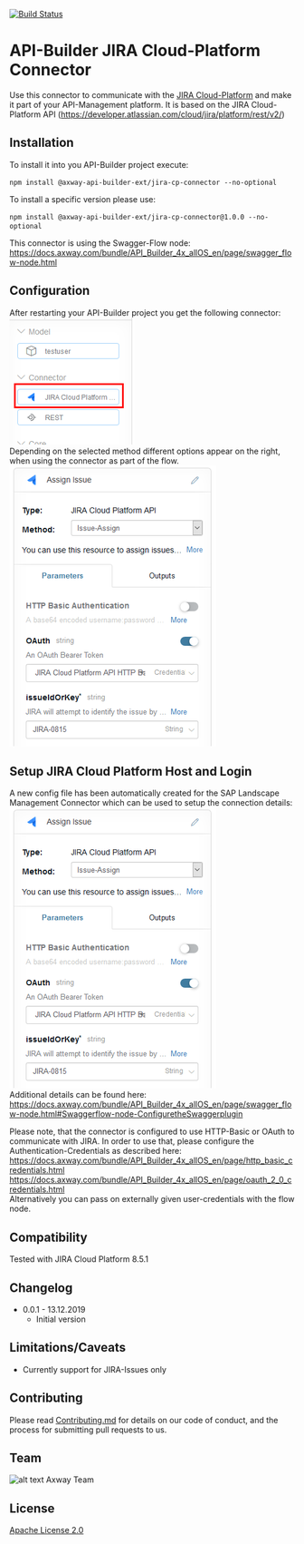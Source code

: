 [![Build Status](https://github.com/Axway-API-Builder-Ext/api-builder-extras/workflows/JIRA%20CP%20Connector%20Tests/badge.svg)](https://github.com/Axway-API-Builder-Ext/api-builder-extras/actions)

# API-Builder JIRA Cloud-Platform Connector

Use this connector to communicate with the [JIRA Cloud-Platform](https://www.atlassian.com/software/jira) and make it part of your API-Management platform. It is based on the JIRA Cloud-Platform API (https://developer.atlassian.com/cloud/jira/platform/rest/v2/)  

## Installation
To install it into you API-Builder project execute:
```npm
npm install @axway-api-builder-ext/jira-cp-connector --no-optional
```
To install a specific version please use:
```npm
npm install @axway-api-builder-ext/jira-cp-connector@1.0.0 --no-optional
```

This connector is using the Swagger-Flow node:  
https://docs.axway.com/bundle/API_Builder_4x_allOS_en/page/swagger_flow-node.html  


## Configuration
After restarting your API-Builder project you get the following connector:  
![JIRA Cloud Platform Connector][jira-connector]   
Depending on the selected method different options appear on the right, when using the connector as part of the flow.   
![JIRA Cloud Platform Connector Settings][jira-connector-settings]   

## Setup JIRA Cloud Platform Host and Login
A new config file has been automatically created for the SAP Landscape Management Connector which can be used to setup the connection details:  
![JIRA Cloud Platform Connector Config][jira-connector-settings]  
Additional details can be found here: https://docs.axway.com/bundle/API_Builder_4x_allOS_en/page/swagger_flow-node.html#Swaggerflow-node-ConfiguretheSwaggerplugin  


Please note, that the connector is configured to use HTTP-Basic or OAuth to communicate with JIRA. In order to use that, please configure the Authentication-Credentials as described here:  
https://docs.axway.com/bundle/API_Builder_4x_allOS_en/page/http_basic_credentials.html  
https://docs.axway.com/bundle/API_Builder_4x_allOS_en/page/oauth_2_0_credentials.html  
Alternatively you can pass on externally given user-credentials with the flow node.

## Compatibility
Tested with JIRA Cloud Platform 8.5.1

## Changelog
- 0.0.1 - 13.12.2019
  - Initial version

## Limitations/Caveats
- Currently support for JIRA-Issues only

## Contributing

Please read [Contributing.md](https://github.com/Axway-API-Management-Plus/Common/blob/master/Contributing.md) for details on our code of conduct, and the process for submitting pull requests to us.  


## Team

![alt text][Axwaylogo] Axway Team

[Axwaylogo]: https://github.com/Axway-API-Management/Common/blob/master/img/AxwayLogoSmall.png  "Axway logo"


## License
[Apache License 2.0](/LICENSE)

[jira-connector]: misc/images/JIRA-CP-Connector.png
[jira-connector-config]: misc/images/JIRA-CP-Connector-Config.png
[jira-connector-settings]: misc/images/JIRA-CP-Connector-Settings.png
